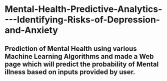 # Mental-Health-Predictive-Analytics----Identifying-Risks-of-Depression-and-Anxiety

## Prediction of Mental Health using various Machine Learning Algorithms and made a Web page which will predict the probability of Mental illness based on inputs provided by user.

